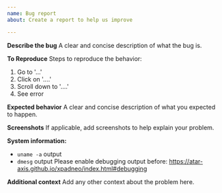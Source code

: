 ```yaml
---
name: Bug report
about: Create a report to help us improve

---
```


**Describe the bug**
A clear and concise description of what the bug is.

**To Reproduce**
Steps to reproduce the behavior:
1. Go to '...'
2. Click on '....'
3. Scroll down to '....'
4. See error

**Expected behavior**
A clear and concise description of what you expected to happen.

**Screenshots**
If applicable, add screenshots to help explain your problem.

**System information:**
- `uname -a` output
- `dmesg` output
  Please enable debugging output before: https://atar-axis.github.io/xpadneo/index.html#debugging


**Additional context**
Add any other context about the problem here.
